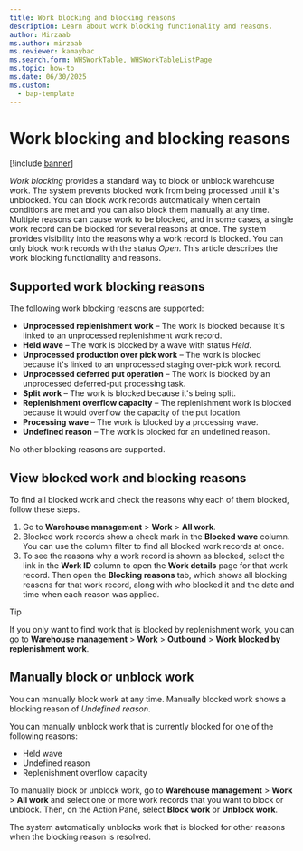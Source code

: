 ```yaml
---
title: Work blocking and blocking reasons
description: Learn about work blocking functionality and reasons.
author: Mirzaab
ms.author: mirzaab
ms.reviewer: kamaybac
ms.search.form: WHSWorkTable, WHSWorkTableListPage
ms.topic: how-to
ms.date: 06/30/2025
ms.custom: 
  - bap-template
---
```


# Work blocking and blocking reasons

[!include [banner](../includes/banner.md)]

*Work blocking* provides a standard way to block or unblock warehouse work. The system prevents blocked work from being processed until it's unblocked. You can block work records automatically when certain conditions are met and you can also block them manually at any time. Multiple reasons can cause work to be blocked, and in some cases, a single work record can be blocked for several reasons at once. The system provides visibility into the reasons why a work record is blocked. You can only block work records with the status *Open*. This article describes the work blocking functionality and reasons.

## Supported work blocking reasons

The following work blocking reasons are supported:

- **Unprocessed replenishment work** – The work is blocked because it's linked to an unprocessed replenishment work record.
- **Held wave** – The work is blocked by a wave with status *Held*.
- **Unprocessed production over pick work** – The work is blocked because it's linked to an unprocessed staging over-pick work record.
- **Unprocessed deferred put operation** – The work is blocked by an unprocessed deferred-put processing task.
- **Split work** – The work is blocked because it's being split.
- **Replenishment overflow capacity** – The replenishment work is blocked because it would overflow the capacity of the put location.
- **Processing wave** – The work is blocked by a processing wave.
- **Undefined reason** – The work is blocked for an undefined reason.

No other blocking reasons are supported.

## View blocked work and blocking reasons

To find all blocked work and check the reasons why each of them blocked, follow these steps.

1. Go to **Warehouse management** \> **Work** \> **All work**.
1. Blocked work records show a check mark in the **Blocked wave** column. You can use the column filter to find all blocked work records at once.
1. To see the reasons why a work record is shown as blocked, select the link in the **Work ID** column to open the **Work details** page for that work record. Then open the **Blocking reasons** tab, which shows all blocking reasons for that work record, along with who blocked it and the date and time when each reason was applied.

> [!TIP]
> If you only want to find work that is blocked by replenishment work, you can go to **Warehouse management** \> **Work** \> **Outbound** \> **Work blocked by replenishment work**.

## Manually block or unblock work

You can manually block work at any time. Manually blocked work shows a blocking reason of *Undefined reason*.

You can manually unblock work that is currently blocked for one of the following reasons:

- Held wave
- Undefined reason
- Replenishment overflow capacity

To manually block or unblock work, go to **Warehouse management** \> **Work** \> **All work** and select one or more work records that you want to block or unblock. Then, on the Action Pane, select **Block work** or **Unblock work**.

The system automatically unblocks work that is blocked for other reasons when the blocking reason is resolved.
